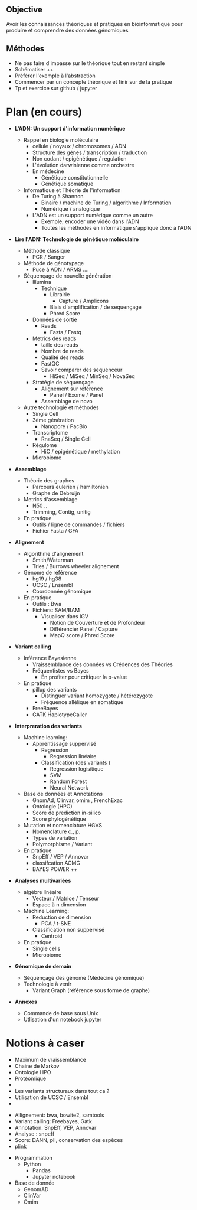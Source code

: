 


## Objective 
Avoir les connaissances théoriques et pratiques en bioinformatique 
pour produire et comprendre des données génomiques

## Méthodes

- Ne pas faire d'impasse sur le théorique tout en restant simple
- Schématiser ++
- Préférer l'exemple à l'abstraction
- Commencer par un concepte théorique et finir sur de la pratique
- Tp et exercice sur github / jupyter 


# Plan (en cours)

+ **L'ADN: Un support d'information numérique**
    + Rappel en biologie moléculaire
        + cellule / noyaux / chromosomes / ADN 
        + Structure des gènes / transcription / traduction 
        + Non codant / epigénétique / regulation 
        + L'évolution darwinienne comme orchestre
        + En médecine
            + Génétique constitutionnelle
            + Génétique somatique
    + Informatique et Théorie de l'information
        + De Turing à Shannon
            + Binaire / machine de Turing / algorithme / Information
            + Numérique / analogique
        + L'ADN est un support numérique comme un autre
            + Exemple; encoder une vidéo dans l'ADN 
            + Toutes les méthodes en informatique s'applique donc à l'ADN
            
+ **Lire l'ADN: Technologie de génétique moléculaire**
    + Méthode classique
        + PCR / Sanger 
    + Méthode de génotypage
        + Puce à ADN / ARMS ....
    + Séquençage de nouvelle génération 
        + Illumina 
            + Technique 
                + Librairie
                    + Capture / Amplicons 
                + Biais d'amplification / de sequençage
                + Phred Score
        + Données de sortie
            + Reads
                + Fasta / Fastq
        + Metrics des reads 
            + taille des reads 
            + Nombre de reads
            + Qualité des reads
            + FastQC
            + Savoir comparer des sequenceur 
                + HiSeq / MiSeq / MinSeq / NovaSeq
        + Stratégie de séquençage
            + Alignement sur référence
                + Panel / Exome / Panel
            + Assemblage de novo 
    + Autre technologie et méthodes 
        + Single Cell
        + 3ème génération
            + Nanopore / PacBio
        + Transcriptome
            + RnaSeq / Single Cell 
        + Régulome
            + HiC / epigénétique / methylation
        + Microbiome
            
           
+ **Assemblage**
    + Théorie des graphes 
        + Parcours eulerien / hamiltonien
        + Graphe de Debruijn 
    + Metrics d'assemblage 
        + N50 .. 
        + Trimming, Contig, unitig
    + En pratique
        + Outils / ligne de commandes / fichiers
        + Fichier Fasta / GFA

+ **Alignement** 
    + Algorithme d'alignement
        + Smith/Waterman 
        + Tries / Burrows wheeler alignement
    + Génome de référence 
        + hg19 / hg38
        + UCSC / Ensembl
        + Coordonnée génomique
    + En pratique
        + Outils : Bwa
        + Fichiers: SAM/BAM 
            + Visualiser dans IGV
                + Notion de Couverture et de Profondeur
                + Différencier Panel / Capture
                + MapQ score / Phred Score 
            
+ **Variant calling**
    + Inférence Bayesienne
        + Vraissemblance des données vs Crédences des Théories
        + Fréquentistes vs Bayes
            + En profiter pour critiquer la p-value
    + En pratique
        + pillup des variants
            + Distinguer variant homozygote / hétérozygote
            + Fréquence allèlique en somatique
        + FreeBayes
        + GATK HaplotypeCaller


+ **Interpreration des variants** 
    + Machine learning: 
        + Apprentissage suppervisé
            + Regression 
                + Regression linéaire
            + Classification (des variants )
                + Regression logisitique
                + SVM 
                + Random Forest
                + Neural Network
    + Base de données et Annotations
        + GnomAd, Clinvar, omim , FrenchExac
        + Ontologie (HPO)
        + Score de prediction in-silico
        + Score phylogénétique
    + Mutation et nomenclature HGVS
        + Nomenclature c., p.
        + Types de variation
        + Polymorphisme / Variant 
    + En pratique
        + SnpEff / VEP / Annovar
        + classifcation ACMG
        + BAYES POWER ++

+ **Analyses multivariées**
    + algèbre linéaire
        + Vecteur / Matrice / Tenseur 
        + Espace à n dimension 
    + Machine Learning:
        + Reduction de dimension
            + PCA / t-SNE 
        + Classification non suppervisé 
            + Centroid
    + En pratique
        + Single cells
        + Microbiome

+ **Génomique de demain**
    + Séquençage des génome (Médecine génomique)
    + Technologie à venir 
        + Variant Graph (référence sous forme de graphe)

+ **Annexes** 
    + Commande de base sous Unix
    + Utlisation d'un notebook jupyter 

# Notions à caser
- Maximum de vraissemblance 
- Chaine de Markov 
- Ontologie HPO 
- Protéomique 
- 
-  Les variants structuraux dans tout ca ? 
-  Utilisation de UCSC / Ensembl
-  
+ Allignement: bwa, bowite2, samtools 
+ Variant calling: Freebayes, Gatk
+ Annotation: SnpEff, VEP, Annovar 
+ Analyse : snpeff 
+ Score: DANN, plI, conservation des espèces 
+ plink
- Programmation 
    + Python 
        * Pandas
        * Jupyter notebook 
- Base de donnée 
    + GenomAD
    + ClinVar
    + Omim



